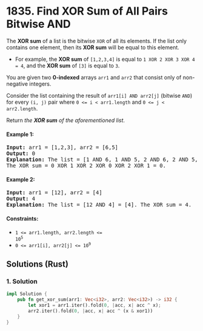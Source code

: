 # 1835. Find XOR Sum of All Pairs Bitwise AND
The **XOR sum** of a list is the bitwise `XOR` of all its elements. If the list only contains one element, then its **XOR sum** will be equal to this element.

* For example, the **XOR sum** of `[1,2,3,4]` is equal to `1 XOR 2 XOR 3 XOR 4 = 4`, and the **XOR sum** of `[3]` is equal to `3`.

You are given two **0-indexed** arrays `arr1` and `arr2` that consist only of non-negative integers.

Consider the list containing the result of `arr1[i] AND arr2[j]` (bitwise `AND`) for every `(i, j)` pair where `0 <= i < arr1.length` and `0 <= j < arr2.length`.

Return *the **XOR sum** of the aforementioned list*.

#### Example 1:
<pre>
<strong>Input:</strong> arr1 = [1,2,3], arr2 = [6,5]
<strong>Output:</strong> 0
<strong>Explanation:</strong> The list = [1 AND 6, 1 AND 5, 2 AND 6, 2 AND 5, 3 AND 6, 3 AND 5] = [0,1,2,0,2,1].
The XOR sum = 0 XOR 1 XOR 2 XOR 0 XOR 2 XOR 1 = 0.
</pre>

#### Example 2:
<pre>
<strong>Input:</strong> arr1 = [12], arr2 = [4]
<strong>Output:</strong> 4
<strong>Explanation:</strong> The list = [12 AND 4] = [4]. The XOR sum = 4.
</pre>

#### Constraints:
* <code>1 <= arr1.length, arr2.length <= 10<sup>5</sup></code>
* <code>0 <= arr1[i], arr2[j] <= 10<sup>9</sup></code>

## Solutions (Rust)

### 1. Solution
```Rust
impl Solution {
    pub fn get_xor_sum(arr1: Vec<i32>, arr2: Vec<i32>) -> i32 {
        let xor1 = arr1.iter().fold(0, |acc, x| acc ^ x);
        arr2.iter().fold(0, |acc, x| acc ^ (x & xor1))
    }
}
```
